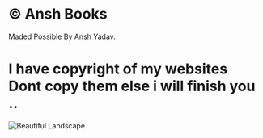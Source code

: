 # © Ansh Books 
  Maded Possible By Ansh Yadav.
# I have copyright of my websites Dont copy them else i will finish you ..
![Beautiful Landscape](https://th.bing.com/th/id/OIG4.aeMtxv_7I.8QZz7F6QVZ?pid=ImgGn)

